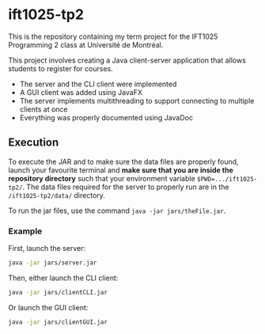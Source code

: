 # ift1025-tp2

This is the repository containing my term project for the IFT1025 Programming 2 class at Université de Montréal.

This project involves creating a Java client-server application that allows students to register for courses.

- The server and the CLI client were implemented
- A GUI client was added using JavaFX
- The server implements multithreading to support connecting to multiple clients at once
- Everything was properly documented using JavaDoc

## Execution

To execute the JAR and to make sure the data files are properly found, launch your favourite terminal and **make sure that you are inside the repository directory** such that your environment variable `$PWD=.../ift1025-tp2/`. The data files required for the server to properly run are in the `/ift1025-tp2/data/` directory.

To run the jar files, use the command `java -jar jars/theFile.jar`.

### Example

First, launch the server:
```bash
java -jar jars/server.jar
```

Then, either launch the CLI client:
```bash
java -jar jars/clientCLI.jar
```

Or launch the GUI client:
```bash
java -jar jars/clientGUI.jar
```
